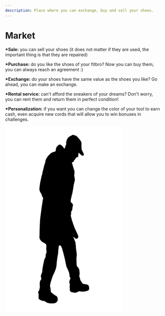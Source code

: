 ```yaml
---
description: Place where you can exchange, buy and sell your shoes.
---
```


# Market

**\*Sale:** you can sell your shoes (it does not matter if they are used, the important thing is that they are repaired)&#x20;

**\*Purchase:** do you like the shoes of your fitbro? Now you can buy them, you can always reach an agreement :)&#x20;

**\*Exchange:** do your shoes have the same value as the shoes you like? Go ahead, you can make an exchange.&#x20;

**\*Rental service:** can't afford the sneakers of your dreams? Don't worry, you can rent them and return them in perfect condition!&#x20;

**\*Personalization:** if you want you can change the color of your tool to earn cash, even acquire new cords that will allow you to win bonuses in challenges.

![](../.gitbook/assets/header6.png)
